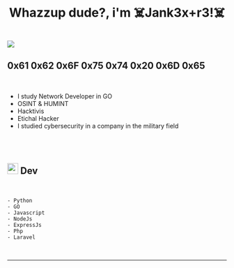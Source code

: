 
<h1 align="center"><b>Whazzup dude?, i'm ☠️Jank3x+r3!☠️ </b></h1>


<br>
	
<img align="center" src="https://media.giphy.com/media/mThWdsGUAqZkVtA3oG/giphy.gif">


<br>


##  **0x61 0x62 0x6F 0x75 0x74 0x20 0x6D 0x65**

<br>

- I study Network Developer in GO
- OSINT & HUMINT
- Hacktivis
- Etichal Hacker
- I studied cybersecurity in a company in the military field
  


<br>
<br>






## <img src="https://media2.giphy.com/media/QssGEmpkyEOhBCb7e1/giphy.gif?cid=ecf05e47a0n3gi1bfqntqmob8g9aid1oyj2wr3ds3mg700bl&rid=giphy.gif" width ="25"><b> Dev</b>
<br>

<p align="center">


    
    - Python
    - GO
    - Javascript 
    - NodeJs
    - ExpressJs
    - Php
    - Laravel
    

</p>

<br>

-----

<br>







